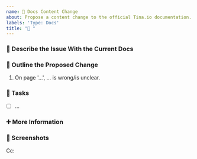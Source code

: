 ```yaml
---
name: 📝 Docs Content Change
about: Propose a content change to the official Tina.io documentation.
labels: 'Type: Docs'
title: "📝 "
---
```


<!-- **Tip:** Delete parts that are not relevant -->

### 💫 Describe the Issue With the Current Docs
<!-- A clear and concise description of what the current limitation(s) of the docs is -->

### 📝 Outline the Proposed Change
<!-- Please provide an ordered summary on what should be changed -->
1. On page '...', ... is wrong/is unclear.

### 💼 Tasks
<!-- Add GitHub tasks in a measurable, check-box manner -->
- [ ] ...

### ➕ More Information
<!-- Add any other context here, this section is useful for adding context for other users to understand and refine the suggestion -->

### 📸 Screenshots 
<!-- If applicable, add screenshots that are relevant to the feature or proposal -->

<!-- Below the Cc, @ mention users who should be in the loop -->
Cc: 
